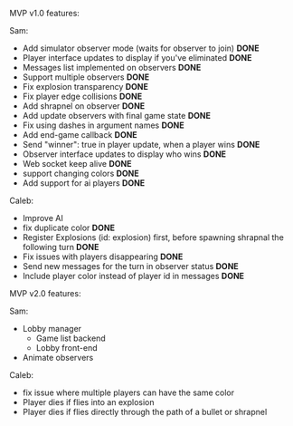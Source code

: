 MVP v1.0 features:

Sam:
* Add simulator observer mode (waits for observer to join) **DONE**
* Player interface updates to display if you've eliminated **DONE**
* Messages list implemented on observers **DONE**
* Support multiple observers **DONE**
* Fix explosion transparency **DONE**
* Fix player edge collisions **DONE**
* Add shrapnel on observer **DONE**
* Add update observers with final game state **DONE**
* Fix using dashes in argument names **DONE**
* Add end-game callback **DONE**
* Send "winner": true in player update, when a player wins **DONE**
* Observer interface updates to display who wins **DONE**
* Web socket keep alive **DONE**
* support changing colors **DONE**
* Add support for ai players **DONE**

Caleb:
* Improve AI
* fix duplicate color **DONE**
* Register Explosions (id: explosion) first, before spawning shrapnal the following turn **DONE**
* Fix issues with players disappearing **DONE**
* Send new messages for the turn in observer status **DONE**
* Include player color instead of player id in messages **DONE**


MVP v2.0 features:

Sam:
* Lobby manager
    * Game list backend
    * Lobby front-end
* Animate observers

Caleb:
* fix issue where multiple players can have the same color
* Player dies if flies into an explosion
* Player dies if flies directly through the path of a bullet or shrapnel



